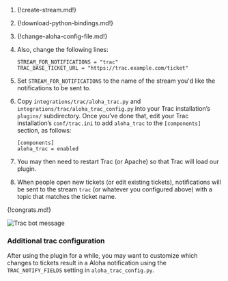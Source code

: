 1.  {!create-stream.md!}

1.  {!download-python-bindings.md!}

1.  {!change-aloha-config-file.md!}

1.  Also, change the following lines:

    ```
    STREAM_FOR_NOTIFICATIONS = "trac"
    TRAC_BASE_TICKET_URL = "https://trac.example.com/ticket"
    ```

1.  Set `STREAM_FOR_NOTIFICATIONS` to the name of the stream
    you'd like the notifications to be sent to.

1.  Copy `integrations/trac/aloha_trac.py` and
    `integrations/trac/aloha_trac_config.py` into your Trac installation’s
    `plugins/` subdirectory. Once you’ve done that, edit your Trac
    installation’s `conf/trac.ini` to add `aloha_trac` to the
    `[components]` section, as follows:

    ```
    [components]
    aloha_trac = enabled
    ```

1.  You may then need to restart Trac (or Apache) so that Trac will load
    our plugin.

1.  When people open new tickets (or edit existing tickets), notifications
    will be sent to the stream `trac` (or whatever you
    configured above) with a topic that matches the ticket name.

{!congrats.md!}

![Trac bot message](/static/images/integrations/trac/001.png)

### Additional trac configuration

After using the plugin for a while, you may want to customize which
changes to tickets result in a Aloha notification using the
`TRAC_NOTIFY_FIELDS` setting in `aloha_trac_config.py`.
